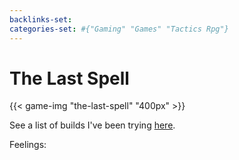 ```yaml
---
backlinks-set: 
categories-set: #{"Gaming" "Games" "Tactics Rpg"}
---
```

# The Last Spell

{{< game-img "the-last-spell" "400px" >}}

See a list of builds I've been trying
[here](https://docs.google.com/spreadsheets/d/13US-cBIVxUAL-1zVdOoe4KIK1wlPFvaP9MbOxc6o0XQ/edit?usp=sharing).

Feelings: